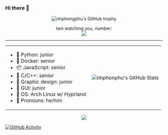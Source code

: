 ### Hi there 👋

<div align="center">
  <img src="https://github-profile-trophy.vercel.app/?username=nhphongphu&column=-1&theme=tokyonight" alt="nhphongphu's GitHub trophy">
</div>

<p align="center"> 
  Iam watching you, number:<br>
  <img src="https://profile-counter.glitch.me/nhphongphu/count.svg" />
</p>

<hr>

<table>
    <tr>
        <td>
            <ul>
                <li> 🐍 Python: junior</li>
                <li> 🦈 Docker: senior</li>
                <li> 📦 JavaScript: senior</li>
                <li> 👀 C/C++: senior</li>
                <li> 🎨 Graphic design: junior</li>
                <li> 📱 GUI: junior</li>
                <li> 🍥 OS: Arch Linux w/ Hyprland</li>
                <li> 💭 Pronouns: he/him</li>
            </ul>
        </td>
        <td>
            <img align="right" src="https://github-readme-stats.vercel.app/api?username=nhphongphu&show_icons=true&theme=tokyonight" alt="nhphonphu's GitHub Stats">
        </td>
    </tr>
</table>

<div>
  <p align=center>
    <img src="https://github-readme-stats.vercel.app/api/top-langs/?username=nhphongphu&layout=compact&theme=tokyonight">
  </p>
</div>

[![GitHub Activity](https://github-readme-activity-graph.vercel.app/graph?username=nhphongphu&theme=react-dark)](https://github.com/ashutosh00710/github-readme-activity-graph)




